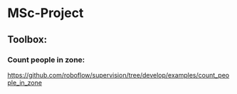 # MSc-Project

## Toolbox:
### Count people in zone: 
https://github.com/roboflow/supervision/tree/develop/examples/count_people_in_zone
